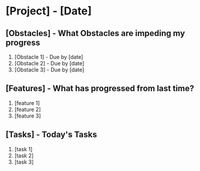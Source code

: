 # [Project] - [Date]

## [Obstacles] - What Obstacles are impeding my progress
1. [Obstacle 1] - Due by [date]
2. [Obstacle 2] - Due by [date]
3. [Obstacle 3] - Due by [date]

## [Features] - What has progressed from last time?
1. [feature 1]
2. [feature 2]
3. [feature 3]

## [Tasks] - Today's Tasks
1. [task 1]
2. [task 2]
3. [task 3]
